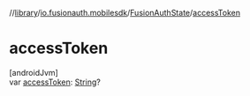 //[library](../../../index.md)/[io.fusionauth.mobilesdk](../index.md)/[FusionAuthState](index.md)/[accessToken](access-token.md)

# accessToken

[androidJvm]\
var [accessToken](access-token.md): [String](https://kotlinlang.org/api/core/kotlin-stdlib/kotlin/-string/index.html)?